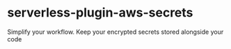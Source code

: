 # serverless-plugin-aws-secrets
Simplify your workflow. Keep your encrypted secrets stored alongside your code
